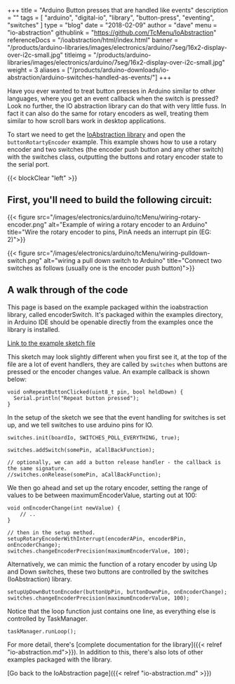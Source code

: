 +++
title = "Arduino Button presses that are handled like events"
description = ""
tags = [ "arduino", "digital-io", "library", "button-press", "eventing", "switches" ]
type = "blog"
date = "2018-02-09"
author =  "dave"
menu = "io-abstraction"
githublink = "https://github.com/TcMenu/IoAbstraction"
referenceDocs = "/ioabstraction/html/index.html"
banner = "/products/arduino-libraries/images/electronics/arduino/7seg/16x2-display-over-i2c-small.jpg"
titleimg = "/products/arduino-libraries/images/electronics/arduino/7seg/16x2-display-over-i2c-small.jpg"
weight = 3
aliases = ["/products/arduino-downloads/io-abstraction/arduino-switches-handled-as-events/"]
+++

Have you ever wanted to treat button presses in Arduino similar to other languages, where you get an event callback when the switch is pressed? Look no further, the IO abstraction library can do that with very little fuss. In fact it can also do the same for rotary encoders as well, treating them similar to how scroll bars work in desktop applications.

To start we need to get the [IoAbstraction library](https://github.com/TcMenu/IoAbstraction) and open the `buttonRotartyEncoder` example. This example shows how to use a rotary encoder and two switches (the encoder push button and any other switch) with the switches class, outputting the buttons and rotary encoder state to the serial port.


{{< blockClear "left" >}}

## First, you'll need to build the following circuit:

{{< figure src="/images/electronics/arduino/tcMenu/wiring-rotary-encoder.png" alt="Example of wiring a rotary encoder to an Arduino" title="Wire the rotary encoder to pins, PinA needs an interrupt pin (EG: 2)">}}

{{< figure src="/images/electronics/arduino/tcMenu/wiring-pulldown-switch.png" alt="wiring a pull down switch to Arduino" title="Connect two switches as follows (usually one is the encoder push button)">}}

## A walk through of the code

This page is based on the example packaged within the ioabstraction library, called encoderSwitch. It's packaged within the examples directory, in Arduino IDE should be openable directly from the examples once the library is installed.

[Link to the example sketch file](https://github.com/TcMenu/IoAbstraction/blob/main/examples/buttonRotaryEncoder/buttonRotaryEncoder.ino)

This sketch may look slightly different when you first see it, at the top of the file are a lot of event handlers, they are called by `switches` when buttons are pressed or the encoder changes value. An example callback is shown below: 

    void onRepeatButtonClicked(uint8_t pin, bool heldDown) {
      Serial.println("Repeat button pressed");
    }

In the setup of the sketch we see that the event handling for switches is set up, and we tell
switches to use arduino pins for IO.

    switches.init(boardIo, SWITCHES_POLL_EVERYTHING, true);
    
    switches.addSwitch(somePin, aCallBackFunction);
    
    // optionally, we can add a button release handler - the callback is the same signature.
    //switches.onRelease(somePin, aCallBackFunction);
    
We then go ahead and set up the rotary encoder, setting the range of values to be between maximumEncoderValue, starting out at 100:

    void onEncoderChange(int newValue) {
        // ..
    }

    // then in the setup method.
    setupRotaryEncoderWithInterrupt(encoderAPin, encoderBPin, onEncoderChange);
    switches.changeEncoderPrecision(maximumEncoderValue, 100);

Alternatively, we can mimic the function of a rotary encoder by using Up and Down switches, these two buttons are controlled by the switches (IoAbstraction) library.

    setupUpDownButtonEncoder(buttonUpPin, buttonDownPin, onEncoderChange);
    switches.changeEncoderPrecision(maximumEncoderValue, 100);


Notice that the loop function just contains one line, as everything else is controlled by TaskManager.

    taskManager.runLoop();

For more detail, there's [complete documentation for the library]({{< relref "io-abstraction.md">}}).
In addition to this, there's also lots of other examples packaged with the library. 

[Go back to the IoAbstraction page]({{< relref "io-abstraction.md" >}})